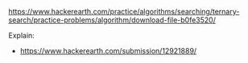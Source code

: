 https://www.hackerearth.com/practice/algorithms/searching/ternary-search/practice-problems/algorithm/download-file-b0fe3520/

Explain:

- https://www.hackerearth.com/submission/12921889/
